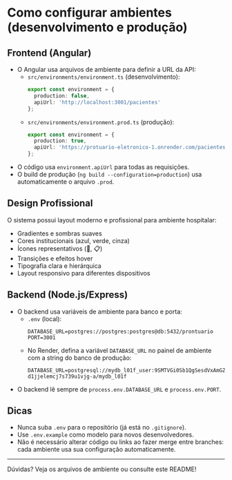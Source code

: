 # Como configurar ambientes (desenvolvimento e produção)

## Frontend (Angular)

- O Angular usa arquivos de ambiente para definir a URL da API:
  - `src/environments/environment.ts` (desenvolvimento):
    ```ts
    export const environment = {
      production: false,
      apiUrl: 'http://localhost:3001/pacientes'
    };
    ```
  - `src/environments/environment.prod.ts` (produção):
    ```ts
    export const environment = {
      production: true,
      apiUrl: 'https://protuario-eletronico-1.onrender.com/pacientes'
    };
    ```
- O código usa `environment.apiUrl` para todas as requisições.
- O build de produção (`ng build --configuration=production`) usa automaticamente o arquivo `.prod`.

## Design Profissional

O sistema possui layout moderno e profissional para ambiente hospitalar:
- Gradientes e sombras suaves
- Cores institucionais (azul, verde, cinza)
- Ícones representativos (🏥, 📋)
- Transições e efeitos hover
- Tipografia clara e hierárquica
- Layout responsivo para diferentes dispositivos

## Backend (Node.js/Express)

- O backend usa variáveis de ambiente para banco e porta:
  - `.env` (local):
    ```env
    DATABASE_URL=postgres://postgres:postgres@db:5432/prontuario
    PORT=3001
    ```
  - No Render, defina a variável `DATABASE_URL` no painel de ambiente com a string do banco de produção:
    ```env
    DATABASE_URL=postgresql://mydb_l01f_user:9SMTVGi0Sb1QgSesdVxAmGZuCXnMEtKJ@dpg-d1jjelemcj7s739u1vjg-a/mydb_l01f
    ```
- O backend lê sempre de `process.env.DATABASE_URL` e `process.env.PORT`.

## Dicas
- Nunca suba `.env` para o repositório (já está no `.gitignore`).
- Use `.env.example` como modelo para novos desenvolvedores.
- Não é necessário alterar código ou links ao fazer merge entre branches: cada ambiente usa sua configuração automaticamente.

---

Dúvidas? Veja os arquivos de ambiente ou consulte este README!
